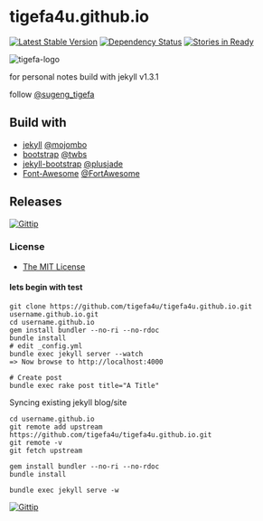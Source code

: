 # tigefa4u.github.io

[![Latest Stable Version](https://poser.pugx.org/tigefa4u/tigefa4u.github.io/v/stable.png)](https://packagist.org/packages/tigefa4u/tigefa4u.github.io) [![Dependency Status](https://gemnasium.com/tigefa4u/tigefa4u.github.io.png)](https://gemnasium.com/tigefa4u/tigefa4u.github.io) [![Stories in Ready](https://badge.waffle.io/tigefa4u/tigefa4u.github.io.png?label=ready&title=Ready)](https://waffle.io/tigefa4u/tigefa4u.github.io)

![tigefa-logo](http://res.cloudinary.com/wvm/image/upload/v1389035830/tigefa_rbe6f7.png)

for personal notes build with jekyll v1.3.1

follow [@sugeng_tigefa](http://twitter.com/sugeng_tigefa)


## Build with

- [jekyll](http://jekyllrb.com) [@mojombo](https://github.com/mojombo)
- [bootstrap](http://getbootstrap.com) [@twbs](https://github.com/twbs)
- [jekyll-bootstrap](http://jekyllbootstrap.com) [@plusjade](https://github.com/plusjade)
- [Font-Awesome](http://fontawesome.io) [@FortAwesome](https://github.com/FortAwesome)

## Releases

[![Gittip](https://img.shields.io/github/release/tigefa4u/tigefa4u.github.io.png?style=flat)](https://github.com/tigefa4u/tigefa4u.github.io/releases)

### License

- [The MIT License](https://github.com/tigefa4u/tigefa4u.github.io/blob/master/LICENSE)

#### lets begin with test

```shell
git clone https://github.com/tigefa4u/tigefa4u.github.io.git username.github.io.git
cd username.github.io
gem install bundler --no-ri --no-rdoc
bundle install
# edit _config.yml
bundle exec jekyll server --watch
=> Now browse to http://localhost:4000

# Create post
bundle exec rake post title="A Title"
```

Syncing existing jekyll blog/site

```
cd username.github.io
git remote add upstream https://github.com/tigefa4u/tigefa4u.github.io.git
git remote -v
git fetch upstream

gem install bundler --no-ri --no-rdoc
bundle install

bundle exec jekyll serve -w
```

[![Gittip](https://img.shields.io/gittip/tigefa4u.png?style=flat)](https://www.gittip.com/tigefa4u/)

